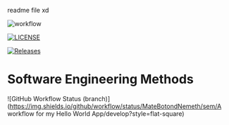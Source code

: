 readme file
xd

![workflow](https://github.com/MateBotondNemeth/sem/actions/workflows/main.yml/badge.svg)

[![LICENSE](https://img.shields.io/github/license/MateBotondNemeth/sem.svg?style=flat-square)](https://github.com/<github-username>/sem/blob/master/LICENSE)

[![Releases](https://img.shields.io/github/release/MateBotondNemeth/sem/all.svg?style=flat-square)](https://github.com/<github-username>/sem/releases)

# Software Engineering Methods
![GitHub Workflow Status (branch)](https://img.shields.io/github/workflow/status/MateBotondNemeth/sem/A workflow for my Hello World App/develop?style=flat-square)